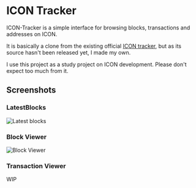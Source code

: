 # ICON Tracker

ICON-Tracker is a simple interface for browsing blocks, transactions and addresses on ICON.

It is basically a clone from the existing official [ICON tracker](https://tracker.icon.foundation), but as its source hasn't been released yet, I made my own.

I use this project as a study project on ICON development. Please don't expect too much from it.

## Screenshots

### LatestBlocks

![Latest blocks](https://i.imgur.com/CnNQEq6.png)

### Block Viewer

![Block Viewer](https://i.imgur.com/TgArTXI.png)

### Transaction Viewer

WIP
